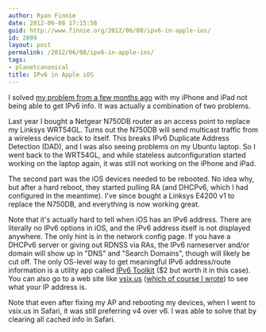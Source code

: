 ```yaml
---
author: Ryan Finnie
date: 2012-06-08 17:15:58
guid: http://www.finnie.org/2012/06/08/ipv6-in-apple-ios/
id: 2099
layout: post
permalink: /2012/06/08/ipv6-in-apple-ios/
tags:
- planetcanonical
title: IPv6 in Apple iOS
---
```

I solved [my problem from a few months ago](http://www.finnie.org/2012/03/22/ios-devices-not-getting-ipv6/) with my iPhone and iPad not being able to get IPv6 info. It was actually a combination of two problems.

Last year I bought a Netgear N750DB router as an access point to replace my Linksys WRT54GL. Turns out the N750DB will send multicast traffic from a wireless device back to itself. This breaks IPv6 Duplicate Address Detection (DAD), and I was also seeing problems on my Ubuntu laptop. So I went back to the WRT54GL, and while stateless autconfiguration started working on the laptop again, it was still not working on the iPhone and iPad.

The second part was the iOS devices needed to be rebooted. No idea why, but after a hard reboot, they started pulling RA (and DHCPv6, which I had configured in the meantime). I've since bought a Linksys E4200 v1 to replace the N750DB, and everything is now working great.

Note that it's actually hard to tell when iOS has an IPv6 address. There are literally no IPv6 options in iOS, and the IPv6 address itself is not displayed anywhere. The only hint is in the network config page. If you have a DHCPv6 server or giving out RDNSS via RAs, the IPv6 nameserver and/or domain will show up in "DNS" and "Search Domains", though will likely be cut off. The only OS-level way to get meaningful IPv6 address/route information is a utility app called [IPv6 Toolkit](http://itunes.apple.com/us/app/ipv6-toolkit/id440597511?mt=8) ($2 but worth it in this case). You can also go to a web site like [vsix.us](http://vsix.us/) ([which of course I wrote](http://www.finnie.org/2012/03/25/vsix-us-your-ip-address-with-a-few-tools/)) to see what your IP address is.

Note that even after fixing my AP and rebooting my devices, when I went to vsix.us in Safari, it was still preferring v4 over v6. I was able to solve that by clearing all cached info in Safari.
